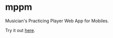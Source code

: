# mppm
Musician's Practicing Player Web App for Mobiles.

Try it out <a href="https://krizzdewizz.github.io/mppm" target="_blank">here</a>.
